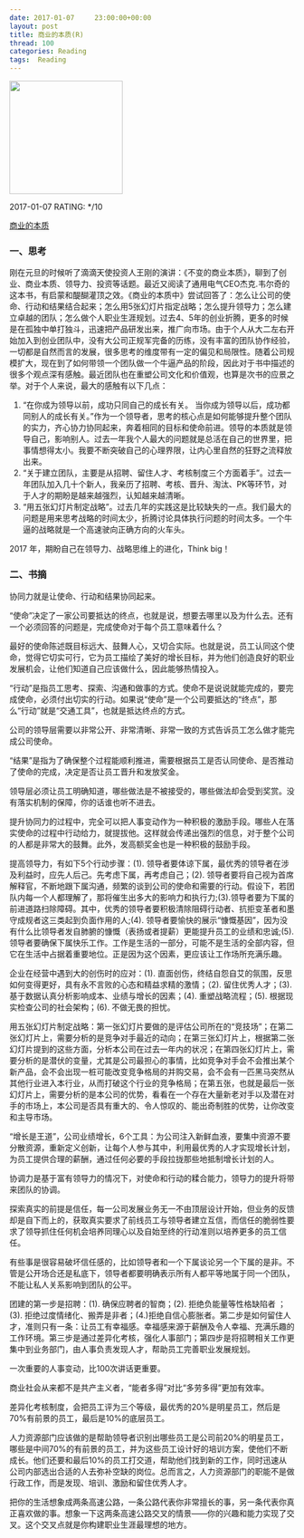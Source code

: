 ```yaml
---
date: 2017-01-07     23:00:00+00:00
layout: post
title: 商业的本质(R)
thread: 100
categories: Reading
tags:  Reading
---
```


<img src="https://images-cn.ssl-images-amazon.com/images/I/41vUZvD5n7L.jpg" width="200" />

2017-01-07 RATING: \*/10

[商业的本质][1]

### 一、思考
刚在元旦的时候听了滴滴天使投资人王刚的演讲：《不变的商业本质》，聊到了创业、商业本质、领导力、投资等话题。最近又阅读了通用电气CEO杰克.韦尔奇的这本书，有启蒙和醍醐灌顶之效。《商业的本质中》尝试回答了：怎么让公司的使命、行动和结果结合起来；怎么用5张幻灯片指定战略；怎么提升领导力；怎么建立卓越的团队；怎么做个人职业生涯规划。过去4、5年的创业折腾，更多的时候是在孤独中单打独斗，迅速把产品研发出来，推广向市场。由于个人从大二左右开始加入到创业团队中，没有大公司正规军完备的历练，没有丰富的团队协作经验，一切都是自然而言的发展，很多思考的维度带有一定的偏见和局限性。随着公司规模扩大，现在到了如何带领一个团队做一个牛逼产品的阶段，因此对于书中描述的很多个观点深有感触。最近团队也在重塑公司文化和价值观，也算是次书的应景之举。对于个人来说，最大的感触有以下几点：
1. “在你成为领导以前，成功只同自己的成长有关。 当你成为领导以后，成功都同别人的成长有关。”作为一个领导者，思考的核心点是如何能够提升整个团队的实力，齐心协力协同起来，奔着相同的目标和使命前进。领导的本质就是领导自己，影响别人。过去一年我个人最大的问题就是总活在自己的世界里，把事情想得太小。我要不断突破自己的心理界限，让内心里自然的狂野之流释放出来。
2. “关于建立团队，主要是从招聘、留住人才、考核制度三个方面着手”。过去一年团队加入几十个新人，我亲历了招聘、考核、晋升、淘汰、PK等环节，对于人才的期盼是越来越强烈，认知越来越清晰。
3. “用五张幻灯片制定战略﻿”。过去几年的实践这是比较缺失的一点。我们最大的问题是用来思考战略的时间太少，折腾讨论具体执行问题的时间太多。一个牛逼的战略就是一个高速驶向正确方向的火车头。

2017 年，期盼自己在领导力、战略思维上的进化，Think big！

### 二、书摘

协同力就是让使命、行动和结果协同起来。

“使命”决定了一家公司要抵达的终点，也就是说，想要去哪里以及为什么去。还有一个必须回答的问题是，完成使命对于每个员工意味着什么？ 

最好的使命陈述既目标远大、鼓舞人心，又切合实际。也就是说，员工认同这个使命，觉得它切实可行，它为员工描绘了美好的增长目标，并为他们创造良好的职业发展机会，让他们知道自己应该做什么，因此能够热情投入。﻿

“行动”是指员工思考、探索、沟通和做事的方式。使命不是说说就能完成的，要完成使命，必须付出切实的行动。如果说“使命”是一个公司要抵达的“终点”，那么“行动”就是“交通工具”，也就是抵达终点的方式。﻿

公司的领导层需要以非常公开、非常清晰、非常一致的方式告诉员工怎么做才能完成公司使命。

“结果”是指为了确保整个过程能顺利推进，需要根据员工是否认同使命、是否推动了使命的完成，决定是否让员工晋升和发放奖金。﻿

领导层必须让员工明确知道，哪些做法是不被接受的，哪些做法却会受到奖赏。没有落实机制的保障，你的话谁也听不进去。﻿

提升协同力的过程中，完全可以把人事变动作为一种积极的激励手段。哪些人在落实使命的过程中行动给力，就提拔他。这样就会传递出强烈的信息，对于整个公司的人都是非常大的鼓舞。此外，发高额奖金也是一种积极的鼓励手段。 

提高领导力，有如下5个行动步骤：(1). 领导者要体谅下属，最优秀的领导者在涉及利益时，应先人后己。先考虑下属，再考虑自己；(2). 领导者要将自己视为首席解释官，不断地跟下属沟通，频繁的谈到公司的使命和需要的行动。假设下，若团队内每一个人都理解了，那将催生出多大的影响力和执行力;(3).领导者要为下属的前进道路扫除障碍。其中，优秀的领导者要积极清除阻碍行动者、抗拒变革者和墨守成规者这三类起到负面作用的人;(4). 领导者要愉快的展示“慷慨基因”，因为没有什么比领导者发自肺腑的慷慨（表扬或者提薪）更能提升员工的业绩和忠诚;(5). 领导者要确保下属快乐工作。工作是生活的一部分，可能不是生活的全部内容，但它在生活中占据着重要地位。正是因为这个因素，更应该让工作场所充满乐趣。

企业在经营中遇到大的创伤时的应对：(1). 直面创伤，终结自怨自艾的氛围，反思如何变得更好，具有永不言败的心态和精益求精的激情；（2). 留住优秀人才；(3). 基于数据认真分析影响成本、业绩与增长的因素；(4). 重塑战略流程；(5). 根据现实检查公司的社会架构；(6). 不做无畏的担忧。

用五张幻灯片制定战略﻿：第一张幻灯片要做的是评估公司所在的“竞技场”；在第二张幻灯片上，需要分析的是竞争对手最近的动向；在第三张幻灯片上，根据第二张幻灯片提到的这些方面，分析本公司在过去一年内的状况；在第四张幻灯片上，需要分析的是潜伏的变量，尤其是公司最担心的事情，比如竞争对手会不会推出某个新产品，会不会出现一桩可能改变竞争格局的并购交易，会不会有一匹黑马突然从其他行业进入本行业，从而打破这个行业的竞争格局；在第五张，也就是最后一张幻灯片上，需要分析的是本公司的优势，看看在一个存在大量新老对手以及潜在对手的市场上，本公司是否具有重大的、令人惊叹的、能出奇制胜的优势，让你改变和主导市场。﻿

“增长是王道”，公司业绩增长，6个工具：为公司注入新鲜血液，要集中资源不要分散资源，重新定义创新，让每个人参与其中，利用最优秀的人才实现增长计划，为员工提供合理的薪酬，通过任何必要的手段拉拢那些地抵制增长计划的人。﻿

协调力是基于富有领导力的情况下，对使命和行动的糅合能力，领导力的提升将带来团队的协调。

探索真实的前提是信任，每一公司发展业务无一不由顶层设计开始，但业务的反馈却是自下而上的，获取真实要求了前线员工与领导者建立互信，而信任的脆弱性要求了领导抓住任何机会培养同理心以及自始至终的行动准则以培养更多的员工信任。

有些事是很容易破坏信任感的，比如领导者和一个下属谈论另一个下属的是非。不管是公开场合还是私底下，领导者都要明确表示所有人都平等地属于同一个团队，不能让私人关系影响到团队的公平。 ﻿

团建的第一步是招聘：(1). 确保应聘者的智商；(2). 拒绝负能量等性格缺陷者
； (3). 拒绝过度情绪化、搬弄是非者；(4.)拒绝自信心膨胀者。第二步是如何留住人才，准则只有一条：让员工有幸福感。幸福感来源于薪酬及令人幸福、充满乐趣的工作环境。第三步是通过差异化考核，强化人事部门；第四步是将招聘相关工作更集中到业务部门，由人事负责发现人才，帮助员工完善职业发展规划。

一次重要的人事变动，比100次讲话更重要。

商业社会从来都不是共产主义者，“能者多得”对比“多劳多得”更加有效率。

差异化考核制度，会把员工评为三个等级，最优秀的20%是明星员工，然后是70%有前景的员工，最后是10%的底层员工。﻿

人力资源部门应该做的是帮助领导者识别出哪些员工是公司前20%的明星员工，哪些是中间70%的有前景的员工，并为这些员工设计好的培训方案，使他们不断成长。他们还要和最后10%的员工打交道，帮助他们找到新的工作，同时迅速从公司内部选出合适的人去弥补空缺的岗位。总而言之，人力资源部门的职能不是做行政工作，而是发现、培训、激励和留住优秀人才。 ﻿

把你的生活想象成两条高速公路，一条公路代表你非常擅长的事，另一条代表你真正喜欢做的事。想象一下这两条高速公路交叉的情景——你的兴趣和能力实现了交叉。这个交叉点就是你构建职业生涯最理想的地方。﻿


[1]:	https://www.amazon.cn/dp/B01COZU1M0/ref=sr%5C_1%5C_1?ie=UTF8&qid=1483745161&sr=8-1&keywords=%E5%95%86%E4%B8%9A%E7%9A%84%E6%9C%AC%E8%B4%A8